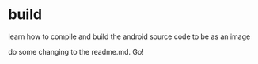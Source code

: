 # build
learn how to compile and build the android source code to be as an image


do some changing to the readme.md.
Go!
